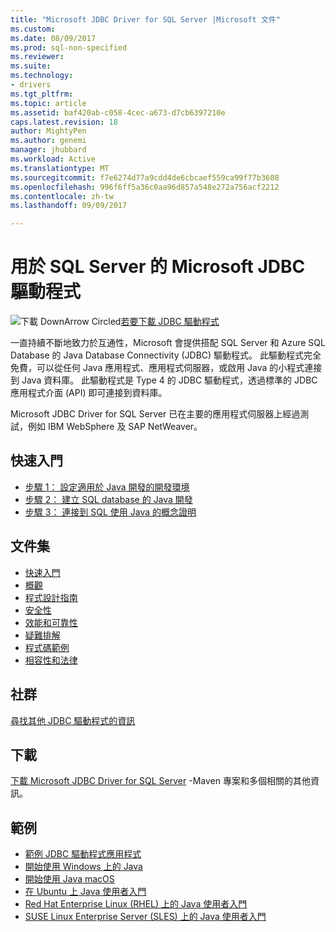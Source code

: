 ```yaml
---
title: "Microsoft JDBC Driver for SQL Server |Microsoft 文件"
ms.custom: 
ms.date: 08/09/2017
ms.prod: sql-non-specified
ms.reviewer: 
ms.suite: 
ms.technology:
- drivers
ms.tgt_pltfrm: 
ms.topic: article
ms.assetid: baf420ab-c058-4cec-a673-d7cb6397210e
caps.latest.revision: 18
author: MightyPen
ms.author: genemi
manager: jhubbard
ms.workload: Active
ms.translationtype: MT
ms.sourcegitcommit: f7e6274d77a9cdd4de6cbcaef559ca99f77b3608
ms.openlocfilehash: 996f6ff5a36c0aa96d857a548e272a756acf2212
ms.contentlocale: zh-tw
ms.lasthandoff: 09/09/2017

---
```

# <a name="microsoft-jdbc-driver-for-sql-server"></a>用於 SQL Server 的 Microsoft JDBC 驅動程式

![下載 DownArrow Circled](../../ssdt/media/download.png)[若要下載 JDBC 驅動程式](../sql-connection-libraries.md#anchor-20-drivers-relational-access)

一直持續不斷地致力於互通性，Microsoft 會提供搭配 SQL Server 和 Azure SQL Database 的 Java Database Connectivity (JDBC) 驅動程式。 此驅動程式完全免費，可以從任何 Java 應用程式、應用程式伺服器，或啟用 Java 的小程式連接到 Java 資料庫。 此驅動程式是 Type 4 的 JDBC 驅動程式，透過標準的 JDBC 應用程式介面 (API) 即可連接到資料庫。

Microsoft JDBC Driver for SQL Server 已在主要的應用程式伺服器上經過測試，例如 IBM WebSphere 及 SAP NetWeaver。
  
## <a name="getting-started"></a>快速入門  
* [步驟 1： 設定適用於 Java 開發的開發環境](step-1-configure-development-environment-for-java-development.md)  
* [步驟 2： 建立 SQL database 的 Java 開發](step-2-create-a-sql-database-for-java-development.md)  
* [步驟 3： 連接到 SQL 使用 Java 的概念證明](step-3-proof-of-concept-connecting-to-sql-using-java.md)  
  
## <a name="documentation"></a>文件集  
* [快速入門](getting-started-with-the-jdbc-driver.md)
* [概觀](overview-of-the-jdbc-driver.md)  
* [程式設計指南](programming-guide-for-jdbc-sql-driver.md)
* [安全性](securing-jdbc-driver-applications.md)  
* [效能和可靠性](improving-performance-and-reliability-with-the-jdbc-driver.md)  
* [疑難排解](diagnosing-problems-with-the-jdbc-driver.md)
* [程式碼範例](sample-jdbc-driver-applications.md) 
* [相容性和法律](compliance-and-legal-for-the-jdbc-sql-driver.md)  
  
## <a name="community"></a>社群
[尋找其他 JDBC 驅動程式的資訊](finding-additional-jdbc-driver-information.md)  
  
## <a name="download"></a>下載
[下載 Microsoft JDBC Driver for SQL Server](download-microsoft-jdbc-driver-for-sql-server.md) -Maven 專案和多個相關的其他資訊。
  
## <a name="samples"></a>範例  
* [範例 JDBC 驅動程式應用程式](sample-jdbc-driver-applications.md)  
* [開始使用 Windows 上的 Java](https://www.microsoft.com/sql-server/developer-get-started/java/windows/)
* [開始使用 Java macOS](https://www.microsoft.com/sql-server/developer-get-started/java/mac/)
* [在 Ubuntu 上 Java 使用者入門](https://www.microsoft.com/sql-server/developer-get-started/java/ubuntu/)
* [Red Hat Enterprise Linux (RHEL) 上的 Java 使用者入門](https://www.microsoft.com/sql-server/developer-get-started/java/rhel/)
* [SUSE Linux Enterprise Server (SLES) 上的 Java 使用者入門](https://www.microsoft.com/sql-server/developer-get-started/java/sles/)

